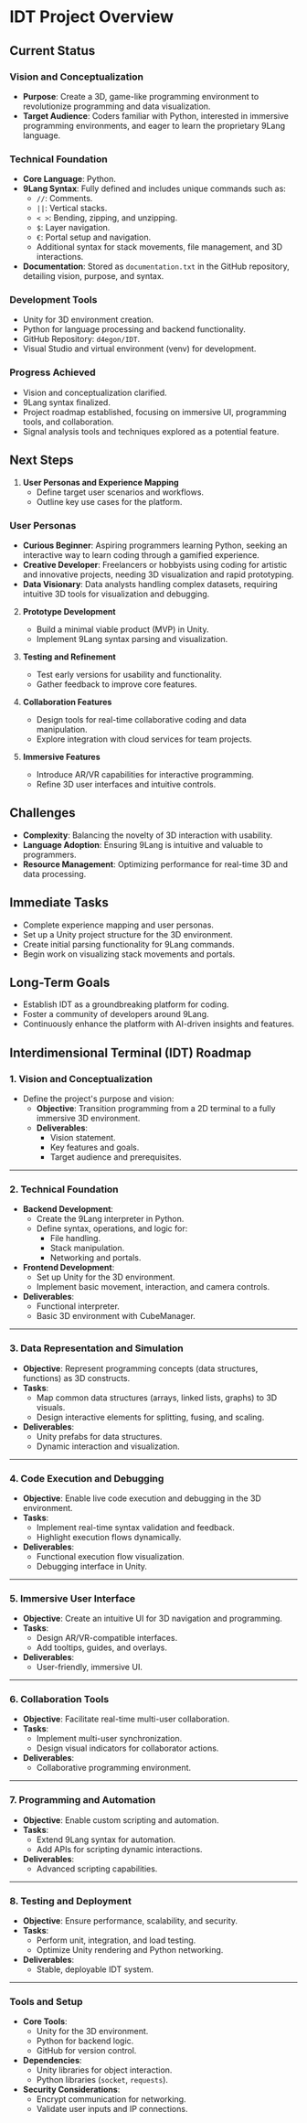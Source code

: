 
# IDT Project Overview

## Current Status

### Vision and Conceptualization
- **Purpose**: Create a 3D, game-like programming environment to revolutionize programming and data visualization.
- **Target Audience**: Coders familiar with Python, interested in immersive programming environments, and eager to learn the proprietary 9Lang language.

### Technical Foundation
- **Core Language**: Python.
- **9Lang Syntax**: Fully defined and includes unique commands such as:
  - `//`: Comments.
  - `||`: Vertical stacks.
  - `< >`: Bending, zipping, and unzipping.
  - `$`: Layer navigation.
  - `€`: Portal setup and navigation.
  - Additional syntax for stack movements, file management, and 3D interactions.
- **Documentation**: Stored as `documentation.txt` in the GitHub repository, detailing vision, purpose, and syntax.

### Development Tools
- Unity for 3D environment creation.
- Python for language processing and backend functionality.
- GitHub Repository: `d4egon/IDT`.
- Visual Studio and virtual environment (venv) for development.

### Progress Achieved
- Vision and conceptualization clarified.
- 9Lang syntax finalized.
- Project roadmap established, focusing on immersive UI, programming tools, and collaboration.
- Signal analysis tools and techniques explored as a potential feature.

## Next Steps
1. **User Personas and Experience Mapping**
   - Define target user scenarios and workflows.
   - Outline key use cases for the platform.

### User Personas
- **Curious Beginner**: Aspiring programmers learning Python, seeking an interactive way to learn coding through a gamified experience.
- **Creative Developer**: Freelancers or hobbyists using coding for artistic and innovative projects, needing 3D visualization and rapid prototyping.
- **Data Visionary**: Data analysts handling complex datasets, requiring intuitive 3D tools for visualization and debugging.

2. **Prototype Development**
   - Build a minimal viable product (MVP) in Unity.
   - Implement 9Lang syntax parsing and visualization.

3. **Testing and Refinement**
   - Test early versions for usability and functionality.
   - Gather feedback to improve core features.

4. **Collaboration Features**
   - Design tools for real-time collaborative coding and data manipulation.
   - Explore integration with cloud services for team projects.

5. **Immersive Features**
   - Introduce AR/VR capabilities for interactive programming.
   - Refine 3D user interfaces and intuitive controls.

## Challenges
- **Complexity**: Balancing the novelty of 3D interaction with usability.
- **Language Adoption**: Ensuring 9Lang is intuitive and valuable to programmers.
- **Resource Management**: Optimizing performance for real-time 3D and data processing.

## Immediate Tasks
- Complete experience mapping and user personas.
- Set up a Unity project structure for the 3D environment.
- Create initial parsing functionality for 9Lang commands.
- Begin work on visualizing stack movements and portals.

## Long-Term Goals
- Establish IDT as a groundbreaking platform for coding.
- Foster a community of developers around 9Lang.
- Continuously enhance the platform with AI-driven insights and features.



## **Interdimensional Terminal (IDT) Roadmap**

### **1. Vision and Conceptualization**
- Define the project's purpose and vision:
  - **Objective**: Transition programming from a 2D terminal to a fully immersive 3D environment.
  - **Deliverables**:
    - Vision statement.
    - Key features and goals.
    - Target audience and prerequisites.

---

### **2. Technical Foundation**
- **Backend Development**:
  - Create the 9Lang interpreter in Python.
  - Define syntax, operations, and logic for:
    - File handling.
    - Stack manipulation.
    - Networking and portals.
- **Frontend Development**:
  - Set up Unity for the 3D environment.
  - Implement basic movement, interaction, and camera controls.
- **Deliverables**:
  - Functional interpreter.
  - Basic 3D environment with CubeManager.

---

### **3. Data Representation and Simulation**
- **Objective**: Represent programming concepts (data structures, functions) as 3D constructs.
- **Tasks**:
  - Map common data structures (arrays, linked lists, graphs) to 3D visuals.
  - Design interactive elements for splitting, fusing, and scaling.
- **Deliverables**:
  - Unity prefabs for data structures.
  - Dynamic interaction and visualization.

---

### **4. Code Execution and Debugging**
- **Objective**: Enable live code execution and debugging in the 3D environment.
- **Tasks**:
  - Implement real-time syntax validation and feedback.
  - Highlight execution flows dynamically.
- **Deliverables**:
  - Functional execution flow visualization.
  - Debugging interface in Unity.

---

### **5. Immersive User Interface**
- **Objective**: Create an intuitive UI for 3D navigation and programming.
- **Tasks**:
  - Design AR/VR-compatible interfaces.
  - Add tooltips, guides, and overlays.
- **Deliverables**:
  - User-friendly, immersive UI.

---

### **6. Collaboration Tools**
- **Objective**: Facilitate real-time multi-user collaboration.
- **Tasks**:
  - Implement multi-user synchronization.
  - Design visual indicators for collaborator actions.
- **Deliverables**:
  - Collaborative programming environment.

---

### **7. Programming and Automation**
- **Objective**: Enable custom scripting and automation.
- **Tasks**:
  - Extend 9Lang syntax for automation.
  - Add APIs for scripting dynamic interactions.
- **Deliverables**:
  - Advanced scripting capabilities.

---

### **8. Testing and Deployment**
- **Objective**: Ensure performance, scalability, and security.
- **Tasks**:
  - Perform unit, integration, and load testing.
  - Optimize Unity rendering and Python networking.
- **Deliverables**:
  - Stable, deployable IDT system.

---

### **Tools and Setup**
- **Core Tools**:
  - Unity for the 3D environment.
  - Python for backend logic.
  - GitHub for version control.
- **Dependencies**:
  - Unity libraries for object interaction.
  - Python libraries (`socket`, `requests`).
- **Security Considerations**:
  - Encrypt communication for networking.
  - Validate user inputs and IP connections.

